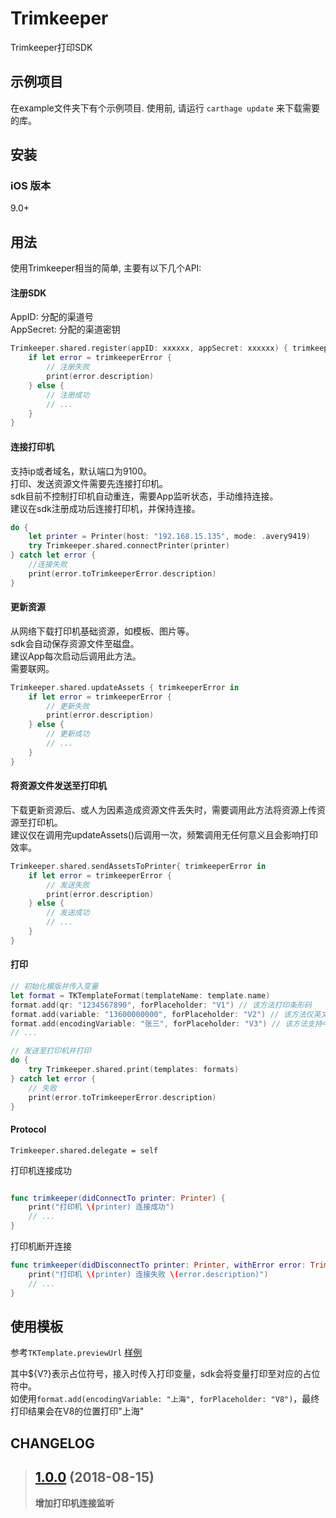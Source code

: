 # Trimkeeper

Trimkeeper打印SDK

## 示例项目

在example文件夹下有个示例项目. 使用前, 请运行 `carthage update` 来下载需要的库。

## 安装

### iOS 版本

9.0+


## 用法

使用Trimkeeper相当的简单, 主要有以下几个API:

#### 注册SDK
AppID: 分配的渠道号<br>
AppSecret: 分配的渠道密钥

```swift
Trimkeeper.shared.register(appID: xxxxxx, appSecret: xxxxxx) { trimkeeperError in
	if let error = trimkeeperError {
		// 注册失败
		print(error.description)
	} else {
		// 注册成功
		// ...
	}
}
```

#### 连接打印机
支持ip或者域名，默认端口为9100。<br>
打印、发送资源文件需要先连接打印机。<br>
sdk目前不控制打印机自动重连，需要App监听状态，手动维持连接。<br>
建议在sdk注册成功后连接打印机，并保持连接。<br>

```swift
do {
	let printer = Printer(host: "192.168.15.135", mode: .avery9419)
	try Trimkeeper.shared.connectPrinter(printer)
} catch let error {
	//连接失败
	print(error.toTrimkeeperError.description)
}
```

#### 更新资源
从网络下载打印机基础资源，如模板、图片等。<br>
sdk会自动保存资源文件至磁盘。<br>
建议App每次启动后调用此方法。<br>
需要联网。<br>

```swift
Trimkeeper.shared.updateAssets { trimkeeperError in
	if let error = trimkeeperError {
		// 更新失败
		print(error.description)
	} else {
		// 更新成功
		// ...
	}
}
```

#### 将资源文件发送至打印机
下载更新资源后、或人为因素造成资源文件丢失时，需要调用此方法将资源上传资源至打印机。<br>
建议仅在调用完updateAssets()后调用一次，频繁调用无任何意义且会影响打印效率。<br>

```swift
Trimkeeper.shared.sendAssetsToPrinter{ trimkeeperError in
	if let error = trimkeeperError {
		// 发送失败
		print(error.description)
	} else {
		// 发送成功
		// ...
	}
}
```

#### 打印

```swift
// 初始化模版并传入变量
let format = TKTemplateFormat(templateName: template.name)
format.add(qr: "1234567890", forPlaceholder: "V1") // 该方法打印条形码
format.add(variable: "13600000000", forPlaceholder: "V2") // 该方法仅英文数字，如手机号
format.add(encodingVariable: "张三", forPlaceholder: "V3") // 该方法支持中文
// ...

// 发送至打印机并打印
do {
	try Trimkeeper.shared.print(templates: formats)
} catch let error {
	// 失败
	print(error.toTrimkeeperError.description)
}

```

#### Protocol
`Trimkeeper.shared.delegate = self`

打印机连接成功

```swift

func trimkeeper(didConnectTo printer: Printer) {
	print("打印机 \(printer) 连接成功")
	// ...
}
```

打印机断开连接

```swift
func trimkeeper(didDisconnectTo printer: Printer, withError error: TrimkeeperError) {
	print("打印机 \(printer) 连接失败 \(error.description)")
	// ...
}

```


## 使用模板

参考`TKTemplate.previewUrl` [样例](http://sslstatic.nextcont.com/trimkeeper/demo.html)

其中${V?}表示占位符号，接入时传入打印变量，sdk会将变量打印至对应的占位符中。<br>
如使用`format.add(encodingVariable: "上海", forPlaceholder: "V8")`，最终打印结果会在V8的位置打印"上海"


## CHANGELOG

> ## [1.0.0](https://github.com/lugq1001/Trimkeeper) (2018-08-15)
>
> **增加打印机连接监听**
>
